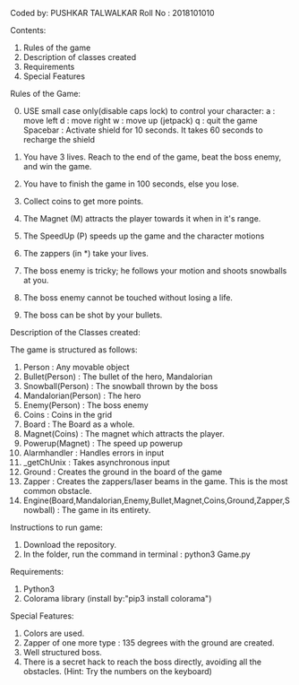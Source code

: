 Coded by: PUSHKAR TALWALKAR
Roll No : 2018101010


Contents:

1. Rules of the game
2. Description of classes created
3. Requirements
4. Special Features


Rules of the Game:

0. USE small case only(disable caps lock) to control your character: 
   a : move left
   d : move right
   w : move up (jetpack)
   q : quit the game
   Spacebar : Activate shield for 10 seconds. It takes 60 seconds to recharge the shield

1. You have 3 lives. Reach to the end of the game, beat the boss enemy, and win the game.
2. You have to finish the game in 100 seconds, else you lose.
3. Collect coins to get more points.
4. The Magnet (M) attracts  the player towards it when in it's range.
5. The SpeedUp (P) speeds up the game and the character motions
6. The zappers (in *) take your lives. 
7. The boss enemy is tricky; he follows your motion and shoots snowballs at you.
8. The boss enemy cannot be touched without losing a life.
9. The boss can be shot by your bullets.


Description of the Classes created:

The game is structured as follows:
   1. Person : Any movable object
   2. Bullet(Person) : The bullet of the hero, Mandalorian
   3. Snowball(Person) : The snowball thrown by the boss
   4. Mandalorian(Person) : The hero
   5. Enemy(Person) : The boss enemy
   6. Coins : Coins in the grid
   7. Board : The Board as a whole. 
   8. Magnet(Coins) : The magnet which attracts the player.
   9. Powerup(Magnet) : The speed up powerup 
   10. Alarmhandler : Handles errors in input
   11. _getChUnix : Takes asynchronous input 
   12. Ground : Creates the ground in the board of the game
   13. Zapper : Creates the zappers/laser beams in the game. This is the most common obstacle. 
   14. Engine(Board,Mandalorian,Enemy,Bullet,Magnet,Coins,Ground,Zapper,Snowball) : The game in its entirety.


Instructions to run game:

1. Download the repository.
2. In the folder, run the command in terminal :
   python3 Game.py


Requirements:

1. Python3
2. Colorama library (install by:"pip3 install colorama")

Special Features:

1. Colors are used.
2. Zapper of one more type : 135 degrees with the ground are created.
3. Well structured boss.
4. There is a secret hack to reach the boss directly, avoiding all the obstacles. (Hint: Try the numbers on the keyboard)
